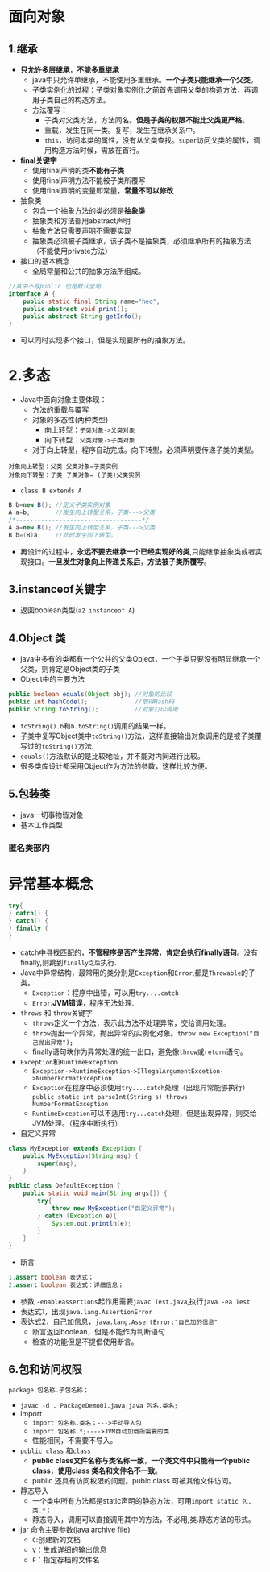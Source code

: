 # 面向对象
## 1.继承

* **只允许多层继承**，**不能多重继承**
	* java中只允许单继承，不能使用多重继承。**一个子类只能继承一个父类**。
	* 子类实例化的过程：子类对象实例化之前首先调用父类的构造方法，再调用子类自己的构造方法。
	* 方法覆写：
		* 子类对父类方法，方法同名。**但是子类的权限不能比父类更严格**。
		* 重载，发生在同一类。复写，发生在继承关系中。
		* `this`，访问本类的属性，没有从父类查找。`super`访问父类的属性，调用构造方法时候，需放在首行。
* **final关键字**
	* 使用final声明的类**不能有子类**
	* 使用final声明方法不能被子类所覆写
	* 使用final声明的变量即常量，**常量不可以修改**
* 抽象类
	* 包含一个抽象方法的类必须是**抽象类**
	* 抽象类和方法都用abstract声明
	* 抽象方法只需要声明不需要实现
	* 抽象类必须被子类继承，该子类不是抽象类，必须继承所有的抽象方法（不能使用private方法）
* 接口的基本概念
	* 全局常量和公共的抽象方法所组成。

```java
//其中不写public 也是默认全局
interface A {
	public static final String name="heo";
	public abstract void print();
	public abstract String getInfo();
}
```

* 可以同时实现多个接口，但是实现要所有的抽象方法。

 # 2.多态
* Java中面向对象主要体现：
	* 方法的重载与覆写
	* 对象的多态性(两种类型)
		* 向上转型：`子类对象->父类对象`
		* 向下转型：`父类对象->子类对象`
	* 对于向上转型，程序自动完成。向下转型，必须声明要传递子类的类型。

```
对象向上转型：父类 父类对象=子类实例
对象向下转型：子类 子类对象= (子类)父类实例
```
	
* `class B extends A`

```java
B b=new B(); //定义子类实例对象
A a=b;       //发生向上转型关系，子类--->父类
/*-----------------------------------*/
A a=new B(); //发生向上转型关系，子类--->父类
B b=(B)a;    //此时发生向下转型。
```
* 再设计的过程中，**永远不要去继承一个已经实现好的类**,只能继承抽象类或者实现接口。**一旦发生对象向上传递关系后**，**方法被子类所覆写**。

## 3.instanceof关键字

* 返回boolean类型(`a2 instanceof A`)

## 4.Object 类

* java中多有的类都有一个公共的父类Object，一个子类只要没有明显继承一个父类，则肯定是Object类的子类
* Object中的主要方法

```java
public boolean equals(Object obj); //对象的比较
public int hashCode();             //取得Hash码
public String toString();          //对象打印调用
```

* `toString().b`和`b.toString()`调用的结果一样。
* 子类中复写Object类中`toString()`方法，这样直接输出对象调用的是被子类覆写过的`toString()`方法.
* `equals()`方法默认的是比较地址，并不能对内同进行比较。
* 很多类库设计都采用Object作为方法的参数，这样比较方便。


## 5.包装类

* java一切事物皆对象
* 基本工作类型

### 匿名类部内
# 异常基本概念

```java
try{
} catch() {
} catch() {
} finally {
}
```
* catch中寻找匹配的，**不管程序是否产生异常**，**肯定会执行finally语句**。没有finally,则跳到`finally之后`执行.
* Java中异常结构，最常用的类分别是`Exception`和`Error`,都是`Throwable`的子类。
	* `Exception`：程序中出错，可以用`try....catch`
	* `Error`:**JVM错误**，程序无法处理.
* `throws` 和 `throw`关键字
	* `throws`定义一个方法，表示此方法不处理异常，交给调用处理。
	* `throw`抛出一个异常，抛出异常的实例化对象。`throw new Exception("自己抛出异常");`
	* finally语句块作为异常处理的统一出口，避免像`throw`或`return`语句。
* `Exception`和`RuntimeException`
	* `Exception->RuntimeException->IllegalArgumentExcetion->NumberFormatException`
	* `Exception`在程序中必须使用`try....catch`处理（出现异常能够执行）`public static int parseInt(String s) throws NumberFormatException`
	* `RuntimeException`可以不适用`try...catch`处理，但是出现异常，则交给JVM处理。（程序中断执行）
* 自定义异常

```java
class MyException extends Exception {
	public MyException(String msg) {
		super(msg);
	}
}
public class DefaultException {
	public static void main(String args[]) {
		try{
			throw new MyException("自定义异常");
		} catch (Exception e){
			System.out.println(e);
		}
	}
}
```

* 断言

```java
1.assert boolean 表达式；
2.assert boolean 表达式：详细信息；
```
	
* 参数 `-enableassertions`起作用需要`javac Test.java`,执行`java -ea Test`
* 表达式1，出现`java.lang.AssertionError`
* 表达式2，自己加信息，`java.lang.AssertError:"自己加的信息"`
	*	断言返回boolean，但是不能作为判断语句
	*	检查的功能但是不提倡使用断言。

## 6.包和访问权限

`package 包名称.子包名称；`

* `javac -d . PackageDemo01.java;java 包名.类名;`
* import 
	* `import 包名称.类名；--->手动导入包`
	* `import 包名称.*;---->JVM自动加载所需要的类`
	* 性能相同，不需要不导入。
* `public class` 和`class`
	* **public class文件名称与类名称一致**，**一个类文件中只能有一个public class**，**使用class 类名和文件名不一致**。
	* public 还具有访问权限的问题。pubic class 可被其他文件访问。
* 静态导入
	* 一个类中所有方法都是static声明的静态方法，可用`import static 包.类.*；`
	* 静态导入，调用可以直接调用其中的方法，不必用,类.静态方法的形式。
* jar 命令主要参数(java archive file)
	* `C`:创建新的文档
	* `V`：生成详细的输出信息
	* `F`：指定存档的文件名
